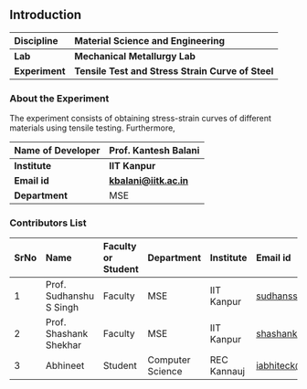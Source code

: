 ## Introduction


<b>Discipline | <b>Material Science and Engineering 
:--|:--|
<b> Lab | <b> Mechanical Metallurgy Lab
<b> Experiment|     <b> Tensile Test and Stress Strain Curve of Steel

### About the Experiment 

The experiment consists of obtaining stress-strain curves of different materials using tensile testing. Furthermore,

<b>Name of Developer | <b> Prof. Kantesh Balani 
:--|:--|
<b> Institute | <b>  IIT Kanpur
<b> Email id|     <b>  kbalani@iitk.ac.in
<b> Department |  MSE

### Contributors List

SrNo | Name | Faculty or Student | Department| Institute | Email id
:--|:--|:--|:--|:--|:--|
1 | Prof. Sudhanshu S Singh | Faculty | MSE | IIT Kanpur | sudhanss@iitk.ac.in
2 | Prof. Shashank Shekhar | Faculty | MSE | IIT Kanpur | shashank@iitk.ac.in
3 | Abhineet | Student | Computer Science | REC Kannauj | iabhiteck@gmail.com
